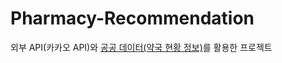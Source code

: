 # Pharmacy-Recommendation

외부 API(카카오 API)와 [공공 데이터(약국 현황 정보)](https://www.data.go.kr/data/15065023/fileData.do)를 활용한 프로젝트
